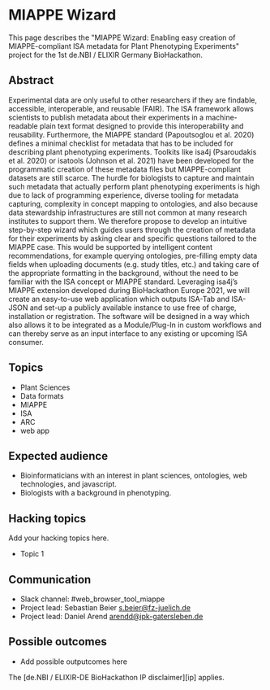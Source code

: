 # MIAPPE Wizard

This page describes the "MIAPPE Wizard: Enabling easy creation of MIAPPE-compliant ISA metadata for Plant Phenotyping Experiments" project for the 1st de.NBI /
ELIXIR Germany BioHackathon.

## Abstract

Experimental data are only useful to other researchers if they are findable, accessible, interoperable, and reusable (FAIR). The ISA framework allows scientists to publish metadata about their experiments in a machine-readable plain text format designed to provide this interoperability and reusability. Furthermore, the MIAPPE standard (Papoutsoglou et al. 2020) defines a minimal checklist for metadata that has to be included for describing plant phenotyping experiments.
Toolkits like isa4j (Psaroudakis et al. 2020) or isatools (Johnson et al. 2021) have been developed for the programmatic creation of these metadata files but MIAPPE-compliant datasets are still scarce. The hurdle for biologists to capture and maintain such metadata that actually perform plant phenotyping experiments is high due to lack of programming experience, diverse tooling for metadata capturing, complexity in concept mapping to ontologies, and also because data stewardship infrastructures are still not common at many research institutes to support them. We therefore propose to develop an intuitive step-by-step wizard which guides users through the creation of metadata for their experiments by asking clear and specific questions tailored to the MIAPPE case. This would be supported by intelligent content recommendations, for example querying ontologies, pre-filling empty data
fields when uploading documents (e.g. study titles, etc.) and taking care of the appropriate formatting in the background, without the need to be familiar with the ISA concept or MIAPPE standard.
Leveraging isa4j’s MIAPPE extension developed during BioHackathon Europe 2021, we will create an easy-to-use web application which outputs ISA-Tab and ISA-JSON and set-up a publicly available instance to use free of charge, installation or registration. The software will be designed in a way which also allows it to be integrated as a Module/Plug-In in custom workflows and can thereby serve as an input interface to any existing or upcoming ISA consumer.

## Topics

* Plant Sciences
* Data formats
* MIAPPE
* ISA
* ARC
* web app

## Expected audience

* Bioinformaticians with an interest in plant sciences, ontologies, web technologies, and javascript.
* Biologists with a background in phenotyping.

## Hacking topics

Add your hacking topics here.

* Topic 1

## Communication

* Slack channel: #web_browser_tool_miappe
* Project lead: Sebastian Beier <s.beier@fz-juelich.de>
* Project lead: Daniel Arend <arendd@ipk-gatersleben.de>

## Possible outcomes

* Add possible outputcomes here 

The [de.NBI / ELIXIR-DE BioHackathon
IP disclaimer][ip] applies.

[docs]: <https://denbi.de>

